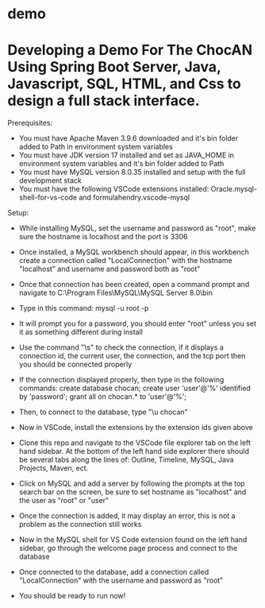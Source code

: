 # demo
# Developing a Demo For The ChocAN Using Spring Boot Server, Java, Javascript, SQL, HTML, and Css to design a full stack interface.

Prerequisites:
- You must have Apache Maven 3.9.6 downloaded and it's bin folder added to Path in environment system variables
- You must have JDK version 17 installed and set as JAVA_HOME in environment system variables and it's bin folder added to Path
- You must have MySQL version 8.0.35 installed and setup with the full development stack
- You must have the following VSCode extensions installed: Oracle.mysql-shell-for-vs-code and formulahendry.vscode-mysql

Setup:
- While installing MySQL, set the username and password as "root", make sure the hostname is localhost and the port is 3306
- Once installed, a MySQL workbench should appear, in this workbench create a connection called "LocalConnection" with the hostname "localhost" and username and password both as "root"
- Once that connection has been created, open a command prompt and navigate to C:\Program Files\MySQL\MySQL Server 8.0\bin
- Type in this command:
mysql -u root -p
- It will prompt you for a password, you should enter "root" unless you set it as something different during install
- Use the command "\s" to check the connection, if it displays a connection id, the current user, the connection, and the tcp port then you should be connected properly
- If the connection displayed properly, then type in the following commands:
create database chocan;
create user 'user'@'%' identified by 'password';
grant all on chocan.* to 'user'@'%';

- Then, to connect to the database, type "\u chocan"
- Now in VSCode, install the extensions by the extension ids given above
- Clone this repo and navigate to the VSCode file explorer tab on the left hand sidebar. At the bottom of the left hand side explorer there should be several tabs along the lines of: Outline, Timeline, MySQL, Java Projects, Maven, ect.
- Click on MySQL and add a server by following the prompts at the top search bar on the screen, be sure to set hostname as "localhost" and the user as "root" or "user"
- Once the connection is added, it may display an error, this is not a problem as the connection still works
- Now in the MySQL shell for VS Code extension found on the left hand sidebar, go through the welcome page process and connect to the database
- Once connected to the database, add a connection called "LocalConnection" with the username and password as "root"

- You should be ready to run now!
